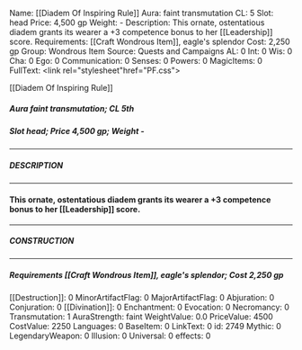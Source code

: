 Name: [[Diadem Of Inspiring Rule]]
Aura: faint transmutation
CL: 5
Slot: head
Price: 4,500 gp
Weight: -
Description: This ornate, ostentatious diadem grants its wearer a +3 competence bonus to her [[Leadership]] score.
Requirements: [[Craft Wondrous Item]], eagle's splendor
Cost: 2,250 gp
Group: Wondrous Item
Source: Quests and Campaigns
AL: 0
Int: 0
Wis: 0
Cha: 0
Ego: 0
Communication: 0
Senses: 0
Powers: 0
MagicItems: 0
FullText: <link rel="stylesheet"href="PF.css"><div class="heading"><p class="alignleft">[[Diadem Of Inspiring Rule]]</p><div style="clear: both;"></div></div><div><h5><b>Aura </b>faint transmutation; <b>CL </b>5th</h5><h5><b>Slot </b>head; <b>Price </b>4,500 gp; <b>Weight </b>-</h5></div><hr/><div><h5><b>DESCRIPTION</b></h5></div><hr/><div><h4><p>This ornate, ostentatious diadem grants its wearer a +3 competence bonus to her [[Leadership]] score.</p></h4></div><hr/><div><h5><b>CONSTRUCTION</b></h5></div><hr/><div><h5><b>Requirements </b>[[Craft Wondrous Item]], <i>eagle's splendor</i>; <b>Cost </b>2,250 gp</h5></div>
[[Destruction]]: 0
MinorArtifactFlag: 0
MajorArtifactFlag: 0
Abjuration: 0
Conjuration: 0
[[Divination]]: 0
Enchantment: 0
Evocation: 0
Necromancy: 0
Transmutation: 1
AuraStrength: faint
WeightValue: 0.0
PriceValue: 4500
CostValue: 2250
Languages: 0
BaseItem: 0
LinkText: 0
id: 2749
Mythic: 0
LegendaryWeapon: 0
Illusion: 0
Universal: 0
effects: 0
